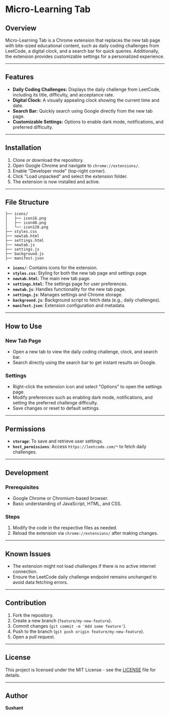 # Micro-Learning Tab

## Overview
Micro-Learning Tab is a Chrome extension that replaces the new tab page with bite-sized educational content, such as daily coding challenges from LeetCode, a digital clock, and a search bar for quick queries. Additionally, the extension provides customizable settings for a personalized experience.

---

## Features
- **Daily Coding Challenges:** Displays the daily challenge from LeetCode, including its title, difficulty, and acceptance rate.
- **Digital Clock:** A visually appealing clock showing the current time and date.
- **Search Bar:** Quickly search using Google directly from the new tab page.
- **Customizable Settings:** Options to enable dark mode, notifications, and preferred difficulty.

---

## Installation
1. Clone or download the repository.
2. Open Google Chrome and navigate to `chrome://extensions/`.
3. Enable "Developer mode" (top-right corner).
4. Click "Load unpacked" and select the extension folder.
5. The extension is now installed and active.

---

## File Structure
```
├── icons/
│   ├── icon16.png
│   ├── icon48.png
│   └── icon128.png
├── styles.css
├── newtab.html
├── settings.html
├── newtab.js
├── settings.js
├── background.js
├── manifest.json
```
- **`icons/`**: Contains icons for the extension.
- **`styles.css`**: Styling for both the new tab page and settings page.
- **`newtab.html`**: The main new tab page.
- **`settings.html`**: The settings page for user preferences.
- **`newtab.js`**: Handles functionality for the new tab page.
- **`settings.js`**: Manages settings and Chrome storage.
- **`background.js`**: Background script to fetch data (e.g., daily challenges).
- **`manifest.json`**: Extension configuration and metadata.

---

## How to Use
### New Tab Page
- Open a new tab to view the daily coding challenge, clock, and search bar.
- Search directly using the search bar to get instant results on Google.

### Settings
- Right-click the extension icon and select "Options" to open the settings page.
- Modify preferences such as enabling dark mode, notifications, and setting the preferred challenge difficulty.
- Save changes or reset to default settings.

---

## Permissions
- **`storage`**: To save and retrieve user settings.
- **`host_permissions`**: Access `https://leetcode.com/*` to fetch daily challenges.

---

## Development
### Prerequisites
- Google Chrome or Chromium-based browser.
- Basic understanding of JavaScript, HTML, and CSS.

### Steps
1. Modify the code in the respective files as needed.
2. Reload the extension via `chrome://extensions/` after making changes.

---

## Known Issues
- The extension might not load challenges if there is no active internet connection.
- Ensure the LeetCode daily challenge endpoint remains unchanged to avoid data fetching errors.

---

## Contribution
1. Fork the repository.
2. Create a new branch (`feature/my-new-feature`).
3. Commit changes (`git commit -m 'Add some feature'`).
4. Push to the branch (`git push origin feature/my-new-feature`).
5. Open a pull request.

---

## License
This project is licensed under the MIT License - see the [LICENSE](LICENSE) file for details.

---

## Author
**Sushant**


